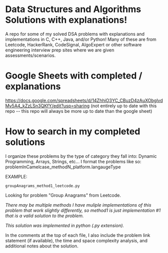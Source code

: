 # Data Structures and Algorithms Solutions with explanations!

A repo for some of my solved DSA problems with explanations and implementations in C, C++, Java, and/or Python!
Many of these are from Leetcode, HackerRank, CodeSignal, AlgoExpert or other software engineering interview
prep sites where we are given assessments/scenarios.

# Google Sheets with completed / explanations
https://docs.google.com/spreadsheets/d/14ZhhiO3YC_CBuzD4zAuXObglvdMv5A4_kZzLSn3QKfY/edit?usp=sharing
(not entirely up to date with this repo --  this repo will always be more up to date than the google sheet)

# How to search in my completed solutions
I organize these problems by the type of category they fall into: Dynamic Programming, Arrays, Strings, etc...
I format the problems like so: problemInCamelcase_methodN_platform.langaugeType

EXAMPLE:

    groupAnagrams_method1_leetcode.py

Looking for problem "Group Anagrams" from Leetcode.

_There may be multiple methods I have muliple implementations of this problem that work slightly differently, so method1 is just implementation #1 that is a valid solution to the problem._

_This solution was implemented in python (.py extension)._

In the comments at the top of each file, I also include the problem link statement (if available), the time and space complexity analysis, and additional notes about the solution.

